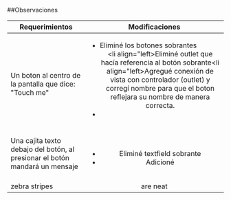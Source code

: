 ##Observaciones

| Requerimientos      | Modificaciones | 
| ------------- |:-------------:| 
| Un boton al centro de la pantalla que dice: "Touch me"       | <ul><li align="left">Eliminé los botones sobrantes</li><li align="left>Eliminé outlet que hacía referencia al botón sobrante</li><li align="left>Agregué conexión de vista con controlador (outlet) y corregí nombre para que el boton reflejara su nombre de manera correcta. <li></ul>         
| Una cajita texto debajo del botón, al presionar el botón mandará un mensaje    | <ul><li>Eliminé textfield sobrante</li><li>Adicioné</li>  |
| zebra stripes | are neat      | 
